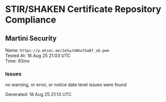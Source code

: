 # STIR/SHAKEN Certificate Repository Compliance

## Martini Security

Name: `https://p.mtsec.me/2e5a/UAKo7GaB7_x8.pem`\
Tested At: 18 Aug 25 21:03 UTC\
Time: 93ms

### Issues

no warning, or error, or notice date level issues were found

Generated: 18 Aug 25 21:13 UTC